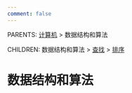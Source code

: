```yaml
---
comment: false
---
```


PARENTS: [计算机](/gknows/计算机) > 数据结构和算法

CHILDREN: 数据结构和算法 > [查找](/gknows/查找) > [排序](/gknows/排序)

# 数据结构和算法
